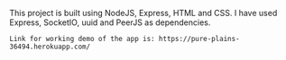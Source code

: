   This project is built using NodeJS, Express, HTML and CSS.
  I have used Express, SocketIO, uuid and PeerJS as dependencies.
  
    
    Link for working demo of the app is: https://pure-plains-36494.herokuapp.com/
